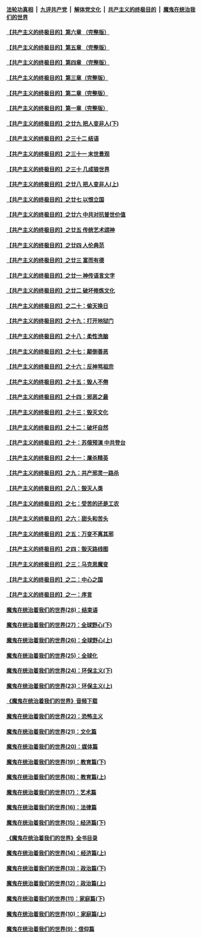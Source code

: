

####  [法轮功真相](../../../../basic/blob/master/README.md?t=06270602) &nbsp;|&nbsp; [九评共产党](../../../../9ping.md/blob/master/README.md?t=06270602) &nbsp;|&nbsp; [解体党文化](../../../../jtdwh.md/blob/master/README.md?t=06270602)  &nbsp;|&nbsp; [共产主义的终极目的](../../../../gczydzjmd.md/blob/master/README.md?t=06270602) &nbsp;|&nbsp; [魔鬼在统治我们的世界](../../../../mgztzwmdsj.md/blob/master/README.md?t=06270602) 

#### [【共产主义的终极目的】第六章 （完整版）](../pages/nsc422/n11428913.md?t=06270602) 

#### [【共产主义的终极目的】第五章 （完整版）](../pages/nsc422/n11428912.md?t=06270602) 

#### [【共产主义的终极目的】第四章 （完整版）](../pages/nsc422/n11428907.md?t=06270602) 

#### [【共产主义的终极目的】第三章（完整版）](../pages/nsc422/n11428848.md?t=06270602) 

#### [【共产主义的终极目的】第二章（完整版）](../pages/nsc422/n11428831.md?t=06270602) 

#### [【共产主义的终极目的】第一章（完整版）](../pages/nsc422/n11417651.md?t=06270602) 

#### [【共产主义的终极目的】之廿九 把人变非人(下)](../pages/nsc422/n11344140.md?t=06270602) 

#### [【共产主义的终极目的】之三十二 结语](../pages/nsc422/n11360535.md?t=06270602) 

#### [【共产主义的终极目的】之三十一 末世景观](../pages/nsc422/n11351129.md?t=06270602) 

#### [【共产主义的终极目的】之三十 几成狼世界](../pages/nsc422/n11348280.md?t=06270602) 

#### [【共产主义的终极目的】之廿八 把人变非人(上)](../pages/nsc422/n11340492.md?t=06270602) 

#### [【共产主义的终极目的】之廿七 以恨立国](../pages/nsc422/n11336944.md?t=06270602) 

#### [【共产主义的终极目的】之廿六 中共对抗普世价值](../pages/nsc422/n11324785.md?t=06270602) 

#### [【共产主义的终极目的】之廿五 传统艺术颂神](../pages/nsc422/n11296396.md?t=06270602) 

#### [【共产主义的终极目的】之廿四 人伦典范](../pages/nsc422/n11296397.md?t=06270602) 

#### [【共产主义的终极目的】之廿三 富而有德](../pages/nsc422/n11283598.md?t=06270602) 

#### [【共产主义的终极目的】之廿一 神传语言文字](../pages/nsc422/n11263265.md?t=06270602) 

#### [【共产主义的终极目的】之廿二 破坏修炼文化](../pages/nsc422/n11245728.md?t=06270602) 

#### [【共产主义的终极目的】之二十：偷天换日](../pages/nsc422/n11238846.md?t=06270602) 

#### [【共产主义的终极目的】之十九：打开地狱门](../pages/nsc422/n11206376.md?t=06270602) 

#### [【共产主义的终极目的】之十八：柔性洗脑](../pages/nsc422/n11199994.md?t=06270602) 

#### [【共产主义的终极目的】之十七：颠倒善恶](../pages/nsc422/n11179782.md?t=06270602) 

#### [【共产主义的终极目的】之十六：反神骂祖宗](../pages/nsc422/n11166798.md?t=06270602) 

#### [【共产主义的终极目的】之十五：毁人不倦](../pages/nsc422/n11166792.md?t=06270602) 

#### [【共产主义的终极目的】之十四：邪恶之最](../pages/nsc422/n11150249.md?t=06270602) 

#### [【共产主义的终极目的】之十三：毁灭文化](../pages/nsc422/n11135227.md?t=06270602) 

#### [【共产主义的终极目的】之十二：破坏自然](../pages/nsc422/n11135214.md?t=06270602) 

#### [【共产主义的终极目的】之十：苏俄预演 中共登台](../pages/nsc422/n11118424.md?t=06270602) 

#### [【共产主义的终极目的】之十一：屠杀精英](../pages/nsc422/n11118442.md?t=06270602) 

#### [【共产主义的终极目的】之九：共产邪灵一路杀](../pages/nsc422/n11114139.md?t=06270602) 

#### [【共产主义的终极目的】之八：毁灭人类](../pages/nsc422/n11108503.md?t=06270602) 

#### [【共产主义的终极目的】之七：受苦的还是工农](../pages/nsc422/n11101809.md?t=06270602) 

#### [【共产主义的终极目的】之六：甜头和苦头](../pages/nsc422/n11096971.md?t=06270602) 

#### [【共产主义的终极目的】之五：万变不离其邪](../pages/nsc422/n11091285.md?t=06270602) 

#### [【共产主义的终极目的】之四：毁灭路线图](../pages/nsc422/n11086284.md?t=06270602) 

#### [【共产主义的终极目的】之三：马克思魔变](../pages/nsc422/n11061941.md?t=06270602) 

#### [【共产主义的终极目的】之二：中心之国](../pages/nsc422/n11047728.md?t=06270602) 

#### [【共产主义的终极目的】之一：序言](../pages/nsc422/n11086077.md?t=06270602) 

#### [魔鬼在统治着我们的世界(28)：结束语](../pages/nsc422/n10936246.md?t=06270602) 

#### [魔鬼在统治着我们的世界(27)：全球野心(下)](../pages/nsc422/n10928319.md?t=06270602) 

#### [魔鬼在统治着我们的世界(26)：全球野心(上)](../pages/nsc422/n10900318.md?t=06270602) 

#### [魔鬼在统治着我们的世界(25)：全球化](../pages/nsc422/n10788205.md?t=06270602) 

#### [魔鬼在统治着我们的世界(24)：环保主义(下)](../pages/nsc422/n10695307.md?t=06270602) 

#### [魔鬼在统治着我们的世界(23)：环保主义(上)](../pages/nsc422/n10688613.md?t=06270602) 

#### [《魔鬼在统治着我们的世界》音频下载](../pages/nsc422/n10635553.md?t=06270602) 

#### [魔鬼在统治着我们的世界(22)：恐怖主义](../pages/nsc422/n10614727.md?t=06270602) 

#### [魔鬼在统治着我们的世界(21)：文化篇](../pages/nsc422/n10597706.md?t=06270602) 

#### [魔鬼在统治着我们的世界(20)：媒体篇](../pages/nsc422/n10586579.md?t=06270602) 

#### [魔鬼在统治着我们的世界(19)：教育篇(下)](../pages/nsc422/n10564808.md?t=06270602) 

#### [魔鬼在统治着我们的世界(18)：教育篇(上)](../pages/nsc422/n10526970.md?t=06270602) 

#### [魔鬼在统治着我们的世界(17)：艺术篇](../pages/nsc422/n10499093.md?t=06270602) 

#### [魔鬼在统治着我们的世界(16)：法律篇](../pages/nsc422/n10485969.md?t=06270602) 

#### [魔鬼在统治着我们的世界(15)：经济篇(下)](../pages/nsc422/n10469975.md?t=06270602) 

#### [《魔鬼在统治着我们的世界》全书目录](../pages/nsc422/n10464261.md?t=06270602) 

#### [魔鬼在统治着我们的世界(14)：经济篇(上)](../pages/nsc422/n10457370.md?t=06270602) 

#### [魔鬼在统治着我们的世界(13)：政治篇(下)](../pages/nsc422/n10448270.md?t=06270602) 

#### [魔鬼在统治着我们的世界(12)：政治篇(上)](../pages/nsc422/n10444576.md?t=06270602) 

#### [魔鬼在统治着我们的世界(11)：家庭篇(下)](../pages/nsc422/n10440961.md?t=06270602) 

#### [魔鬼在统治着我们的世界(10)：家庭篇(上)](../pages/nsc422/n10435448.md?t=06270602) 

#### [魔鬼在统治着我们的世界(9)：信仰篇](../pages/nsc422/n10432159.md?t=06270602) 


